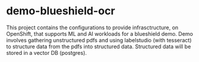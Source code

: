 # demo-blueshield-ocr
This project contains the configurations to provide infrasctructure, on OpenShift, that supports ML and AI workloads for a blueshield demo.  Demo involves gathering unstructured pdfs and using labelstudio (with tesseract) to structure data from the pdfs into structured data.  Structured data will be stored in a vector DB (postgres).
